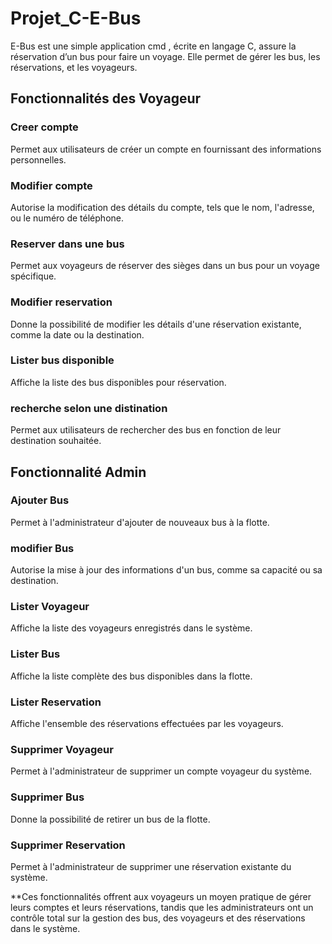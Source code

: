 # Projet_C-E-Bus
E-Bus est une simple application cmd , écrite en langage C, assure la réservation d’un bus pour faire un voyage. Elle permet de gérer les bus, les réservations, et les voyageurs.
## Fonctionnalités des Voyageur
### Creer compte
Permet aux utilisateurs de créer un compte en fournissant des informations personnelles.

### Modifier compte
Autorise la modification des détails du compte, tels que le nom, l'adresse, ou le numéro de téléphone.

### Reserver dans une bus
Permet aux voyageurs de réserver des sièges dans un bus pour un voyage spécifique.

### Modifier reservation
Donne la possibilité de modifier les détails d'une réservation existante, comme la date ou la destination.

### Lister bus disponible
Affiche la liste des bus disponibles pour réservation.

### recherche selon une distination
Permet aux utilisateurs de rechercher des bus en fonction de leur destination souhaitée.

## Fonctionnalité Admin

### Ajouter Bus
Permet à l'administrateur d'ajouter de nouveaux bus à la flotte.
### modifier Bus
Autorise la mise à jour des informations d'un bus, comme sa capacité ou sa destination.
### Lister Voyageur
Affiche la liste des voyageurs enregistrés dans le système.
### Lister Bus
Affiche la liste complète des bus disponibles dans la flotte.
### Lister Reservation
Affiche l'ensemble des réservations effectuées par les voyageurs.
### Supprimer  Voyageur
Permet à l'administrateur de supprimer un compte voyageur du système.
### Supprimer  Bus
Donne la possibilité de retirer un bus de la flotte.

### Supprimer  Reservation
Permet à l'administrateur de supprimer une réservation existante du système.

**Ces fonctionnalités offrent aux voyageurs un moyen pratique de gérer leurs comptes et leurs réservations, tandis que les administrateurs ont un contrôle total sur la gestion des bus, des voyageurs et des réservations dans le système.
